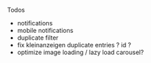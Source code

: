 Todos

- notifications
- mobile notifications
- duplicate filter
- fix kleinanzeigen duplicate entries ? id ?
- optimize image loading / lazy load carousel?